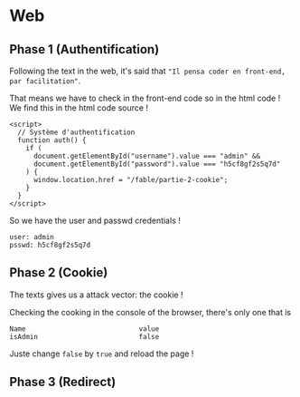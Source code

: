 # Web

## Phase 1 (Authentification)

Following the text in the web, it's said that 
`"Il pensa coder en front-end, par facilitation"`. 

That means we have to check in the front-end code so in the html code ! We find this in the html code source !
```
<script>
  // Système d'authentification
  function auth() {
    if (
      document.getElementById("username").value === "admin" &&
      document.getElementById("password").value === "h5cf8gf2s5q7d"
    ) {
      window.location.href = "/fable/partie-2-cookie";
    }
  }
</script>
```

So we have the user and passwd credentials !
```
user: admin
psswd: h5cf8gf2s5q7d
```

## Phase 2 (Cookie)

The texts gives us a attack vector: the cookie !

Checking the cooking in the console of the browser, there's only one that is 
```
Name                            value
isAdmin                         false
```

Juste change `false` by `true` and reload the page !


## Phase 3 (Redirect)
